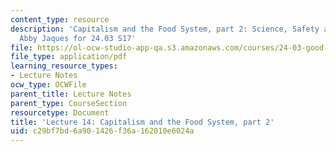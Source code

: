 ```yaml
---
content_type: resource
description: 'Capitalism and the Food System, part 2: Science, Safety and Health by
  Abby Jaques for 24.03 S17'
file: https://ol-ocw-studio-app-qa.s3.amazonaws.com/courses/24-03-good-food-ethics-and-politics-of-food-spring-2017/c29bf7bd6a901426f36a162010e6024a_MIT24_03S17_lec14.pdf
file_type: application/pdf
learning_resource_types:
- Lecture Notes
ocw_type: OCWFile
parent_title: Lecture Notes
parent_type: CourseSection
resourcetype: Document
title: 'Lecture 14: Capitalism and the Food System, part 2'
uid: c29bf7bd-6a90-1426-f36a-162010e6024a
---
```

